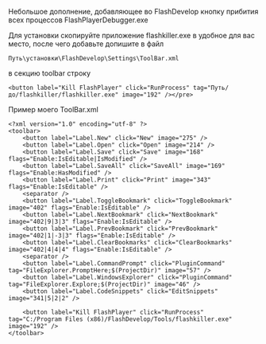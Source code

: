 Небольшое дополнение, добавляющее во FlashDevelop кнопку прибития всех процессов FlashPlayerDebugger.exe

Для установки скопируйте приложение flashkiller.exe в удобное для вас место, после чего добавьте допишите в файл 

	Путь\установки\FlashDevelop\Settings\ToolBar.xml

в секцию toolbar строку 

	<button label="Kill FlashPlayer" click="RunProcess" tag="Путь/до/flashkiller/flashkiller.exe" image="192" /></pre>

Пример моего ToolBar.xml


	<?xml version="1.0" encoding="utf-8" ?>
	<toolbar>
		<button label="Label.New" click="New" image="275" />
		<button label="Label.Open" click="Open" image="214" />
		<button label="Label.Save" click="Save" image="168" flags="Enable:IsEditable|IsModified" />
		<button label="Label.SaveAll" click="SaveAll" image="169" flags="Enable:HasModified" />
		<button label="Label.Print" click="Print" image="343" flags="Enable:IsEditable" />
		<separator />
		<button label="Label.ToggleBookmark" click="ToggleBookmark" image="402" flags="Enable:IsEditable" />
		<button label="Label.NextBookmark" click="NextBookmark" image="402|9|3|3" flags="Enable:IsEditable" />
		<button label="Label.PrevBookmark" click="PrevBookmark" image="402|1|-3|3" flags="Enable:IsEditable" />
		<button label="Label.ClearBookmarks" click="ClearBookmarks" image="402|4|4|4" flags="Enable:IsEditable" />
		<separator />
		<button label="Label.CommandPrompt" click="PluginCommand" tag="FileExplorer.PromptHere;$(ProjectDir)" image="57" />
		<button label="Label.WindowsExplorer" click="PluginCommand" tag="FileExplorer.Explore;$(ProjectDir)" image="46" />
		<button label="Label.CodeSnippets" click="EditSnippets" image="341|5|2|2" />

		<button label="Kill FlashPlayer" click="RunProcess" tag="C:/Program Files (x86)/FlashDevelop/Tools/flashkiller.exe" image="192" />
	</toolbar>


